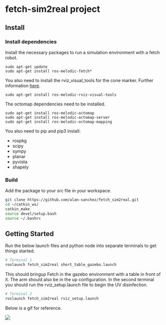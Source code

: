 # fetch-sim2real project

## Install

### Install dependencies
Install the necessary packages to run a simulation environment with a fetch robot.

```
sudo apt-get update
sudo apt-get install ros-melodic-fetch*
```

You also need to install the rviz_visual_tools for the cone marker. Further information [here](https://github.com/PickNikRobotics/rviz_visual_tools/blob/melodic-devel).
```
sudo apt-get install ros-melodic-rviz-visual-tools
```

The octomap dependencies need to be installed.
```
sudo apt-get install ros-melodic-octomap
sudo apt-get install ros-melodic-octomap-server
sudo apt-get install ros-melodic-octomap-mapping
```

You also need to pip and pip3 install:
* rospkg
* scipy
* sympy
* planar
* pyvista
* shapely

### Build
Add the package to your src file in your workspace.

```bash
git clone https://github.com/alan-sanchez/fetch_sim2real.git
cd ~/catkin_ws/
catkin_make
source devel/setup.bash
source ~/.bashrc
```

## Getting Started
Run the below launch files and python node into separate terminals to get things started.

```bash
# Terminal 1
roslaunch fetch_sim2real short_table_gazebo.launch
```

This should bringup Fetch in the gazebo environment with a table in front of it. The arm should also be in the up configuration.
In the second terminal you should run the rviz_setup.launch file to begin the UV disinfection.
```bash
# Terminal 2
roslaunch fetch_sim2real rviz_setup.launch
```

Below is a gif for reference.

![](images/reference.gif)
